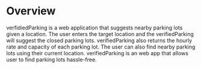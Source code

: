 # Overview 
verfidiedParking is a web application that suggests nearby parking lots given a location. The user enters the target location and the verifiedParking will suggest the closed parking lots. verifiedParking also returns the hourly rate and capacity of each parking lot. The user can also find nearby parking lots using their current location. verifiedParking is an web app that allows user to find parking lots hassle-free.
